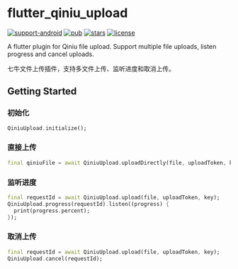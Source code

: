 # flutter_qiniu_upload

[![support-android](https://img.shields.io/badge/support-Android-green)](https://pub.dev/packages/flutter_qiniu_upload)
[![pub](https://img.shields.io/pub/v/flutter_qiniu_upload)](https://pub.dev/packages/flutter_qiniu_upload)
[![stars](https://img.shields.io/github/stars/bruce3x/flutter_qiniu_upload)](https://github.com/bruce3x/flutter_qiniu_upload)
[![license](https://img.shields.io/github/license/bruce3x/flutter_qiniu_upload)](./LICENSE)

A flutter plugin for Qiniu file upload. Support multiple file uploads, listen progress and cancel uploads. 

七牛文件上传插件，支持多文件上传、监听进度和取消上传。

## Getting Started

### 初始化

```dart
QiniuUpload.initialize();
```


### 直接上传

```dart
final qiniuFile = await QiniuUpload.uploadDirectly(file, uploadToken, key);
```


### 监听进度
```dart
final requestId = await QiniuUpload.upload(file, uploadToken, key);
QiniuUpload.progress(requestId).listen((progress) {
  print(progress.percent);
});
```

### 取消上传

```dart
final requestId = await QiniuUpload.upload(file, uploadToken, key);
QiniuUpload.cancel(requestId);
```
